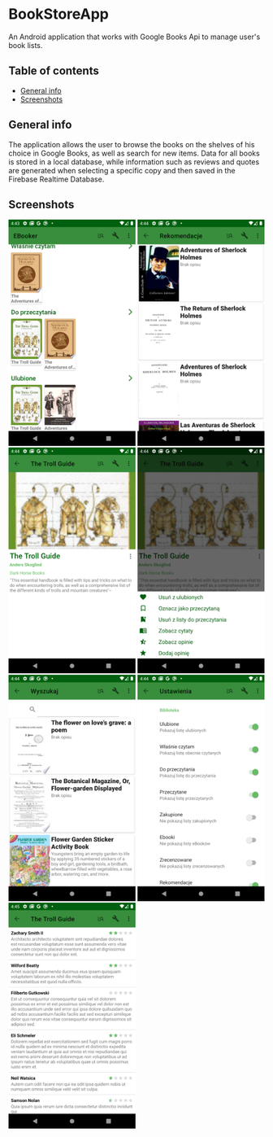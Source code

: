 # BookStoreApp
An Android application that works with Google Books Api to manage user's book lists.

## Table of contents

* [General info](#general-info)
* [Screenshots](#screenshots)

## General info
The application allows the user to browse the books on the shelves of his choice in Google Books, as well as search for new items. Data for all books is stored in a local database, while information such as reviews and quotes are generated when selecting a specific copy and then saved in the Firebase Realtime Database.
## Screenshots

<p float="left">
  <img src="images/library.png" width="250" />
  <img src="images/list.png" width="250" /> 
  <img src="images/detail.png" width="250" />
  <img src="images/bottom_dialog.png" width="250" />
  <img src="images/search.png" width="250" />
  <img src="images/settings.png" width="250" />
  <img src="images/ratings.png" width="250" />
</p>
